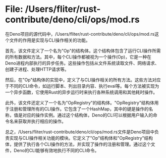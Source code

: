 # File: /Users/fliter/rust-contribute/deno/cli/ops/mod.rs

在Deno项目的源代码中，/Users/fliter/rust-contribute/deno/cli/ops/mod.rs这个文件的作用是实现与CLI操作相关的功能。

首先，该文件定义了一个名为"Op"的结构体。这个结构体包含了运行CLI操作所需的所有数据和方法。其中，每个CLI操作都被视为一个操作(Op)，它是一种在Deno进程内部执行的异步任务。这些操作包括从文件系统读取文件、网络请求、创建子进程、处理HTTP请求等。

然后，在"Op"结构体的实现中，定义了与CLI操作相关的所有方法。这些方法对应于不同的CLI命令，如运行脚本、列出目录内容、执行eval等。每个方法被实现为一个异步函数，它使用Rust的异步运行时来执行各种系统调用和其他耗时操作。

此外，该文件还定义了一个名为"OpRegistry"的结构体。"OpRegistry"结构体用于注册和管理所有的CLI操作。它包含了一个HashMap，其中的键是操作的名称，值是对应的操作实例。通过这个结构体，Deno的CLI可以根据用户输入的命令名来获取并执行相应的操作。

总之，/Users/fliter/rust-contribute/deno/cli/ops/mod.rs文件是Deno项目中负责实现与CLI操作相关功能的模块。它定义了"Op"结构体和"OpRegistry"结构体，提供了执行各个CLI操作的方法，并实现了操作的注册和管理。通过这个文件，Deno的CLI能够有效地执行不同的CLI命令。

